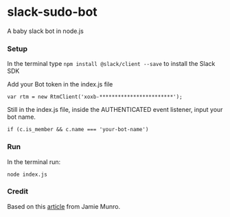 # slack-sudo-bot
A baby slack bot in node.js

### Setup

In the terminal type `npm install @slack/client --save` to install the Slack SDK

Add your Bot token in the index.js file 

`var rtm = new RtmClient('xoxb-************************');`

Still in the index.js file, inside the AUTHENTICATED event listener, input your bot name.

`if (c.is_member && c.name === 'your-bot-name')` 

### Run

In the terminal run:

`node index.js`

### Credit

Based on this [article](https://code.tutsplus.com/articles/building-a-slack-bot-using-nodejs--cms-29444) from Jamie Munro.
